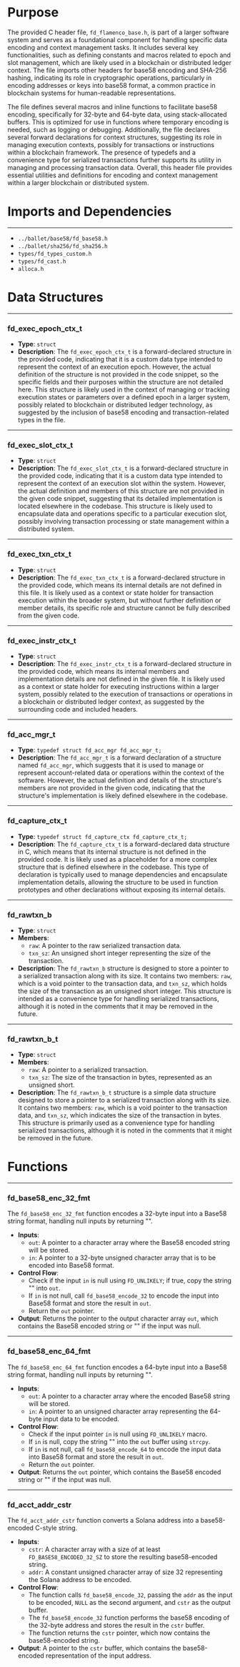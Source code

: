 # Purpose
The provided C header file, `fd_flamenco_base.h`, is part of a larger software system and serves as a foundational component for handling specific data encoding and context management tasks. It includes several key functionalities, such as defining constants and macros related to epoch and slot management, which are likely used in a blockchain or distributed ledger context. The file imports other headers for base58 encoding and SHA-256 hashing, indicating its role in cryptographic operations, particularly in encoding addresses or keys into base58 format, a common practice in blockchain systems for human-readable representations.

The file defines several macros and inline functions to facilitate base58 encoding, specifically for 32-byte and 64-byte data, using stack-allocated buffers. This is optimized for use in functions where temporary encoding is needed, such as logging or debugging. Additionally, the file declares several forward declarations for context structures, suggesting its role in managing execution contexts, possibly for transactions or instructions within a blockchain framework. The presence of typedefs and a convenience type for serialized transactions further supports its utility in managing and processing transaction data. Overall, this header file provides essential utilities and definitions for encoding and context management within a larger blockchain or distributed system.
# Imports and Dependencies

---
- `../ballet/base58/fd_base58.h`
- `../ballet/sha256/fd_sha256.h`
- `types/fd_types_custom.h`
- `types/fd_cast.h`
- `alloca.h`


# Data Structures

---
### fd\_exec\_epoch\_ctx\_t
- **Type**: `struct`
- **Description**: The `fd_exec_epoch_ctx_t` is a forward-declared structure in the provided code, indicating that it is a custom data type intended to represent the context of an execution epoch. However, the actual definition of the structure is not provided in the code snippet, so the specific fields and their purposes within the structure are not detailed here. This structure is likely used in the context of managing or tracking execution states or parameters over a defined epoch in a larger system, possibly related to blockchain or distributed ledger technology, as suggested by the inclusion of base58 encoding and transaction-related types in the file.


---
### fd\_exec\_slot\_ctx\_t
- **Type**: `struct`
- **Description**: The `fd_exec_slot_ctx_t` is a forward-declared structure in the provided code, indicating that it is a custom data type intended to represent the context of an execution slot within the system. However, the actual definition and members of this structure are not provided in the given code snippet, suggesting that its detailed implementation is located elsewhere in the codebase. This structure is likely used to encapsulate data and operations specific to a particular execution slot, possibly involving transaction processing or state management within a distributed system.


---
### fd\_exec\_txn\_ctx\_t
- **Type**: `struct`
- **Description**: The `fd_exec_txn_ctx_t` is a forward-declared structure in the provided code, which means its internal details are not defined in this file. It is likely used as a context or state holder for transaction execution within the broader system, but without further definition or member details, its specific role and structure cannot be fully described from the given code.


---
### fd\_exec\_instr\_ctx\_t
- **Type**: `struct`
- **Description**: The `fd_exec_instr_ctx_t` is a forward-declared structure in the provided code, which means its internal members and implementation details are not defined in the given file. It is likely used as a context or state holder for executing instructions within a larger system, possibly related to the execution of transactions or operations in a blockchain or distributed ledger context, as suggested by the surrounding code and included headers.


---
### fd\_acc\_mgr\_t
- **Type**: `typedef struct fd_acc_mgr fd_acc_mgr_t;`
- **Description**: The `fd_acc_mgr_t` is a forward declaration of a structure named `fd_acc_mgr`, which suggests that it is used to manage or represent account-related data or operations within the context of the software. However, the actual definition and details of the structure's members are not provided in the given code, indicating that the structure's implementation is likely defined elsewhere in the codebase.


---
### fd\_capture\_ctx\_t
- **Type**: `typedef struct fd_capture_ctx fd_capture_ctx_t;`
- **Description**: The `fd_capture_ctx_t` is a forward-declared data structure in C, which means that its internal structure is not defined in the provided code. It is likely used as a placeholder for a more complex structure that is defined elsewhere in the codebase. This type of declaration is typically used to manage dependencies and encapsulate implementation details, allowing the structure to be used in function prototypes and other declarations without exposing its internal details.


---
### fd\_rawtxn\_b
- **Type**: `struct`
- **Members**:
    - `raw`: A pointer to the raw serialized transaction data.
    - `txn_sz`: An unsigned short integer representing the size of the transaction.
- **Description**: The `fd_rawtxn_b` structure is designed to store a pointer to a serialized transaction along with its size. It contains two members: `raw`, which is a void pointer to the transaction data, and `txn_sz`, which holds the size of the transaction as an unsigned short integer. This structure is intended as a convenience type for handling serialized transactions, although it is noted in the comments that it may be removed in the future.


---
### fd\_rawtxn\_b\_t
- **Type**: `struct`
- **Members**:
    - `raw`: A pointer to a serialized transaction.
    - `txn_sz`: The size of the transaction in bytes, represented as an unsigned short.
- **Description**: The `fd_rawtxn_b_t` structure is a simple data structure designed to store a pointer to a serialized transaction along with its size. It contains two members: `raw`, which is a void pointer to the transaction data, and `txn_sz`, which indicates the size of the transaction in bytes. This structure is primarily used as a convenience type for handling serialized transactions, although it is noted in the comments that it might be removed in the future.


# Functions

---
### fd\_base58\_enc\_32\_fmt<!-- {{#callable:fd_base58_enc_32_fmt}} -->
The `fd_base58_enc_32_fmt` function encodes a 32-byte input into a Base58 string format, handling null inputs by returning "<NULL>".
- **Inputs**:
    - `out`: A pointer to a character array where the Base58 encoded string will be stored.
    - `in`: A pointer to a 32-byte unsigned character array that is to be encoded into Base58 format.
- **Control Flow**:
    - Check if the input `in` is null using `FD_UNLIKELY`; if true, copy the string "<NULL>" into `out`.
    - If `in` is not null, call `fd_base58_encode_32` to encode the input into Base58 format and store the result in `out`.
    - Return the `out` pointer.
- **Output**: Returns the pointer to the output character array `out`, which contains the Base58 encoded string or "<NULL>" if the input was null.


---
### fd\_base58\_enc\_64\_fmt<!-- {{#callable:fd_base58_enc_64_fmt}} -->
The `fd_base58_enc_64_fmt` function encodes a 64-byte input into a Base58 string format, handling null inputs by returning "<NULL>".
- **Inputs**:
    - `out`: A pointer to a character array where the encoded Base58 string will be stored.
    - `in`: A pointer to an unsigned character array representing the 64-byte input data to be encoded.
- **Control Flow**:
    - Check if the input pointer `in` is null using `FD_UNLIKELY` macro.
    - If `in` is null, copy the string "<NULL>" into the `out` buffer using `strcpy`.
    - If `in` is not null, call `fd_base58_encode_64` to encode the input data into Base58 format and store the result in `out`.
    - Return the `out` pointer.
- **Output**: Returns the `out` pointer, which contains the Base58 encoded string or "<NULL>" if the input was null.


---
### fd\_acct\_addr\_cstr<!-- {{#callable:fd_acct_addr_cstr}} -->
The `fd_acct_addr_cstr` function converts a Solana address into a base58-encoded C-style string.
- **Inputs**:
    - `cstr`: A character array with a size of at least `FD_BASE58_ENCODED_32_SZ` to store the resulting base58-encoded string.
    - `addr`: A constant unsigned character array of size 32 representing the Solana address to be encoded.
- **Control Flow**:
    - The function calls `fd_base58_encode_32`, passing the `addr` as the input to be encoded, `NULL` as the second argument, and `cstr` as the output buffer.
    - The `fd_base58_encode_32` function performs the base58 encoding of the 32-byte address and stores the result in the `cstr` buffer.
    - The function returns the `cstr` pointer, which now contains the base58-encoded string.
- **Output**: A pointer to the `cstr` buffer, which contains the base58-encoded representation of the input address.


